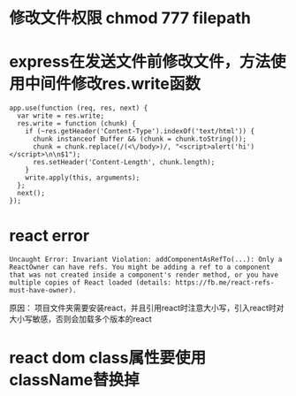 # 修改文件权限 chmod 777 filepath


# express在发送文件前修改文件，方法使用中间件修改res.write函数
```
app.use(function (req, res, next) {
  var write = res.write;
  res.write = function (chunk) {
    if (~res.getHeader('Content-Type').indexOf('text/html')) {
      chunk instanceof Buffer && (chunk = chunk.toString());
      chunk = chunk.replace(/(<\/body>)/, "<script>alert('hi')</script>\n\n$1");
      res.setHeader('Content-Length', chunk.length);
    }
    write.apply(this, arguments);
  };
  next();
});
```


# react error
```
Uncaught Error: Invariant Violation: addComponentAsRefTo(...): Only a ReactOwner can have refs. You might be adding a ref to a component that was not created inside a component's render method, or you have multiple copies of React loaded (details: https://fb.me/react-refs-must-have-owner).
```
原因： 项目文件夹需要安装react，并且引用react时注意大小写，引入react时对大小写敏感，否则会加载多个版本的react

# react dom class属性要使用className替换掉